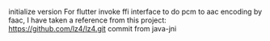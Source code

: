  initialize version For flutter invoke ffi interface to do pcm to aac encoding by faac, I have taken a reference from this project: https://github.com/lz4/lz4.git
commit from java-jni
 